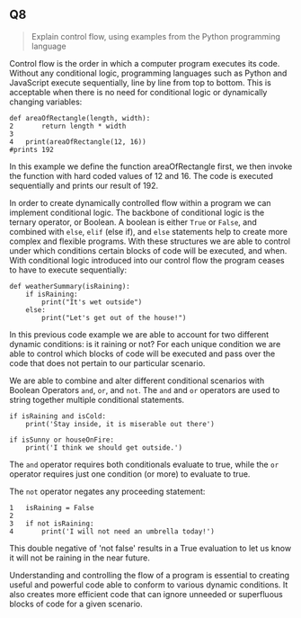 ## Q8  

>Explain control flow, using examples from the Python programming language  


Control flow is the order in which a computer program executes its code. Without any conditional logic, programming languages such as Python and JavaScript execute sequentially, line by line from top to bottom. This is acceptable when there is no need for conditional logic or dynamically changing variables: 
```
def areaOfRectangle(length, width):
2       return length * width
3   
4   print(areaOfRectangle(12, 16))
#prints 192
```
In this example we define the function areaOfRectangle first, we then invoke the function with hard coded values of 12 and 16. The code is executed sequentially and prints our result of 192.

In order to create dynamically controlled flow within a program we can implement conditional logic. The backbone of conditional logic is the ternary operator, or Boolean. A boolean is either ```True``` or ```False```, and combined with ```else```, ```elif``` (else if), and ```else``` statements help to create more complex and flexible programs. With these structures we are able to control under which conditions certain blocks of code will be executed, and when. With conditional logic introduced into our control flow the program ceases to have to execute sequentially:
```
def weatherSummary(isRaining):
    if isRaining:
        print("It's wet outside")
    else:
        print("Let's get out of the house!")

```
In this previous code example we are able to account for two different dynamic conditions: is it raining or not? For each unique condition we are able to control which blocks of code will be executed and pass over the code that does not pertain to our particular scenario.  

We are able to combine and alter different conditional scenarios with Boolean Operators ```and```, ```or```, and ```not```. The ```and``` and ```or``` operators are used to string together multiple conditional statements. 
```
if isRaining and isCold:
    print('Stay inside, it is miserable out there')

if isSunny or houseOnFire:
    print('I think we should get outside.')
```
The ```and``` operator requires both conditionals evaluate to true, while the ```or``` operator requires just one condition (or more) to evaluate to true.

The ```not``` operator negates any proceeding statement:
```
1   isRaining = False
2   
3   if not isRaining:
4       print('I will not need an umbrella today!')

```
This double negative of 'not false' results in a True evaluation to let us know it will not be raining in the near future.

Understanding and controlling the flow of a program is essential to creating useful and powerful code able to conform to various dynamic conditions. It also creates more efficient code that can ignore unneeded or superfluous blocks of code for a given scenario. 


